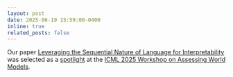 ```yaml
---
layout: post
date: 2025-06-19 15:59:00-0400
inline: true
related_posts: false
---
```


Our paper [Leveraging the Sequential Nature of Language for Interpretability](https://www.worldmodelworkshop.org) was selected as a <u>spotlight</u> at the [ICML 2025 Workshop on Assessing World Models](https://www.worldmodelworkshop.org).
